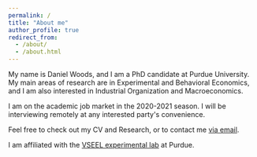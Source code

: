 ```yaml
---
permalink: /
title: "About me"
author_profile: true
redirect_from: 
  - /about/
  - /about.html
---
```


My name is Daniel Woods, and I am a PhD candidate at Purdue University.  My main areas of research are in Experimental and Behavioral Economics, and I am also interested in Industrial Organization and Macroeconomics.  

I am on the academic job market in the 2020-2021 season.  I will be interviewing remotely at any interested party's convenience.

Feel free to check out my CV and Research, or to contact me [via email](mailto:woods104@purdue.edu).

I am affiliated with the [VSEEL experimental lab](https://krannert.purdue.edu/centers/vseel/) at Purdue.
